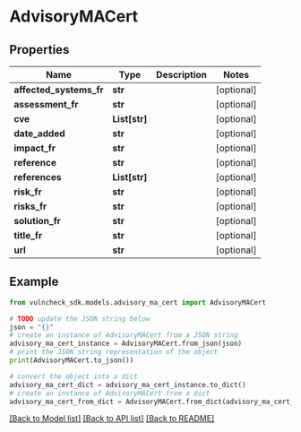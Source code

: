 # AdvisoryMACert


## Properties

Name | Type | Description | Notes
------------ | ------------- | ------------- | -------------
**affected_systems_fr** | **str** |  | [optional] 
**assessment_fr** | **str** |  | [optional] 
**cve** | **List[str]** |  | [optional] 
**date_added** | **str** |  | [optional] 
**impact_fr** | **str** |  | [optional] 
**reference** | **str** |  | [optional] 
**references** | **List[str]** |  | [optional] 
**risk_fr** | **str** |  | [optional] 
**risks_fr** | **str** |  | [optional] 
**solution_fr** | **str** |  | [optional] 
**title_fr** | **str** |  | [optional] 
**url** | **str** |  | [optional] 

## Example

```python
from vulncheck_sdk.models.advisory_ma_cert import AdvisoryMACert

# TODO update the JSON string below
json = "{}"
# create an instance of AdvisoryMACert from a JSON string
advisory_ma_cert_instance = AdvisoryMACert.from_json(json)
# print the JSON string representation of the object
print(AdvisoryMACert.to_json())

# convert the object into a dict
advisory_ma_cert_dict = advisory_ma_cert_instance.to_dict()
# create an instance of AdvisoryMACert from a dict
advisory_ma_cert_from_dict = AdvisoryMACert.from_dict(advisory_ma_cert_dict)
```
[[Back to Model list]](../README.md#documentation-for-models) [[Back to API list]](../README.md#documentation-for-api-endpoints) [[Back to README]](../README.md)


